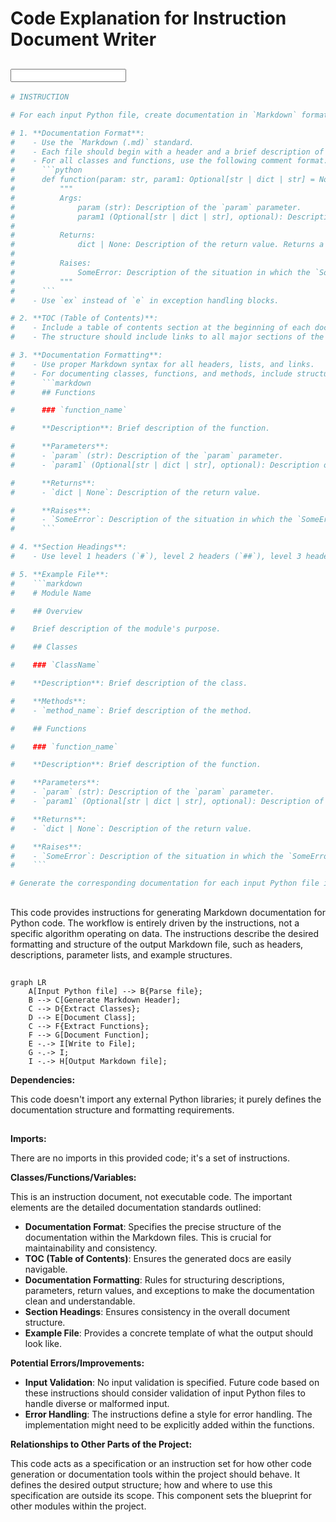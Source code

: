 # Code Explanation for Instruction Document Writer

## <input code>

```python
# INSTRUCTION

# For each input Python file, create documentation in `Markdown` format for subsequent use. The documentation must meet the following requirements:

# 1. **Documentation Format**:
#    - Use the `Markdown (.md)` standard.
#    - Each file should begin with a header and a brief description of its contents.
#    - For all classes and functions, use the following comment format:
#      ```python
#      def function(param: str, param1: Optional[str | dict | str] = None) -> dict | None:
#          """
#          Args:
#              param (str): Description of the `param` parameter.
#              param1 (Optional[str | dict | str], optional): Description of the `param1` parameter. Defaults to `None`.
#
#          Returns:
#              dict | None: Description of the return value. Returns a dictionary or `None`.
#
#          Raises:
#              SomeError: Description of the situation in which the `SomeError` exception is raised.
#          """
#      ```
#    - Use `ex` instead of `e` in exception handling blocks.

# 2. **TOC (Table of Contents)**:
#    - Include a table of contents section at the beginning of each documentation file.
#    - The structure should include links to all major sections of the module documentation.

# 3. **Documentation Formatting**:
#    - Use proper Markdown syntax for all headers, lists, and links.
#    - For documenting classes, functions, and methods, include structured sections with descriptions, parameter details, return values, and raised exceptions. Example:
#      ```markdown
#      ## Functions

#      ### `function_name`

#      **Description**: Brief description of the function.

#      **Parameters**:
#      - `param` (str): Description of the `param` parameter.
#      - `param1` (Optional[str | dict | str], optional): Description of the `param1` parameter. Defaults to `None`.

#      **Returns**:
#      - `dict | None`: Description of the return value.

#      **Raises**:
#      - `SomeError`: Description of the situation in which the `SomeError` exception is raised.
#      ```

# 4. **Section Headings**:
#    - Use level 1 headers (`#`), level 2 headers (`##`), level 3 headers (`###`), and level 4 headers (`####`) consistently throughout the file.

# 5. **Example File**:
#    ```markdown
#    # Module Name

#    ## Overview

#    Brief description of the module's purpose.

#    ## Classes

#    ### `ClassName`

#    **Description**: Brief description of the class.

#    **Methods**:
#    - `method_name`: Brief description of the method.

#    ## Functions

#    ### `function_name`

#    **Description**: Brief description of the function.

#    **Parameters**:
#    - `param` (str): Description of the `param` parameter.
#    - `param1` (Optional[str | dict | str], optional): Description of the `param1` parameter. Defaults to `None`.

#    **Returns**:
#    - `dict | None`: Description of the return value.

#    **Raises**:
#    - `SomeError`: Description of the situation in which the `SomeError` exception is raised.
#    ```

# Generate the corresponding documentation for each input Python file in `Markdown` format.
```

## <algorithm>

This code provides instructions for generating Markdown documentation for Python code.  The workflow is entirely driven by the instructions, not a specific algorithm operating on data.  The instructions describe the desired formatting and structure of the output Markdown file, such as headers, descriptions, parameter lists, and example structures.

## <mermaid>

```mermaid
graph LR
    A[Input Python file] --> B{Parse file};
    B --> C[Generate Markdown Header];
    C --> D{Extract Classes};
    D --> E[Document Class];
    C --> F{Extract Functions};
    F --> G[Document Function];
    E -.-> I[Write to File];
    G -.-> I;
    I -.-> H[Output Markdown file];
```

**Dependencies:**

This code doesn't import any external Python libraries; it purely defines the documentation structure and formatting requirements.

## <explanation>

**Imports:**

There are no imports in this provided code; it's a set of instructions.

**Classes/Functions/Variables:**

This is an instruction document, not executable code.  The important elements are the detailed documentation standards outlined:

*   **Documentation Format**: Specifies the precise structure of the documentation within the Markdown files.  This is crucial for maintainability and consistency.
*   **TOC (Table of Contents)**:  Ensures the generated docs are easily navigable.
*   **Documentation Formatting**:  Rules for structuring descriptions, parameters, return values, and exceptions to make the documentation clean and understandable.
*   **Section Headings**:  Ensures consistency in the overall document structure.
*   **Example File**:  Provides a concrete template of what the output should look like.


**Potential Errors/Improvements:**

*   **Input Validation**: No input validation is specified.  Future code based on these instructions should consider validation of input Python files to handle diverse or malformed input.
*   **Error Handling**:  The instructions define a style for error handling.  The implementation might need to be explicitly added within the functions.

**Relationships to Other Parts of the Project:**

This code acts as a specification or an instruction set for how other code generation or documentation tools within the project should behave.  It defines the desired output structure; how and where to use this specification are outside its scope. This component sets the blueprint for other modules within the project.